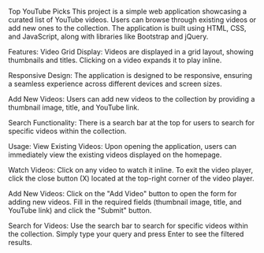 Top YouTube Picks
This project is a simple web application showcasing a curated list of YouTube videos. Users can browse through existing videos or add new ones to the collection. The application is built using HTML, CSS, and JavaScript, along with libraries like Bootstrap and jQuery.

Features:
Video Grid Display: Videos are displayed in a grid layout, showing thumbnails and titles. Clicking on a video expands it to play inline.

Responsive Design: The application is designed to be responsive, ensuring a seamless experience across different devices and screen sizes.

Add New Videos: Users can add new videos to the collection by providing a thumbnail image, title, and YouTube link.

Search Functionality: There is a search bar at the top for users to search for specific videos within the collection.

Usage:
View Existing Videos: Upon opening the application, users can immediately view the existing videos displayed on the homepage.

Watch Videos: Click on any video to watch it inline. To exit the video player, click the close button (X) located at the top-right corner of the video player.

Add New Videos: Click on the "Add Video" button to open the form for adding new videos. Fill in the required fields (thumbnail image, title, and YouTube link) and click the "Submit" button.

Search for Videos: Use the search bar to search for specific videos within the collection. Simply type your query and press Enter to see the filtered results.




